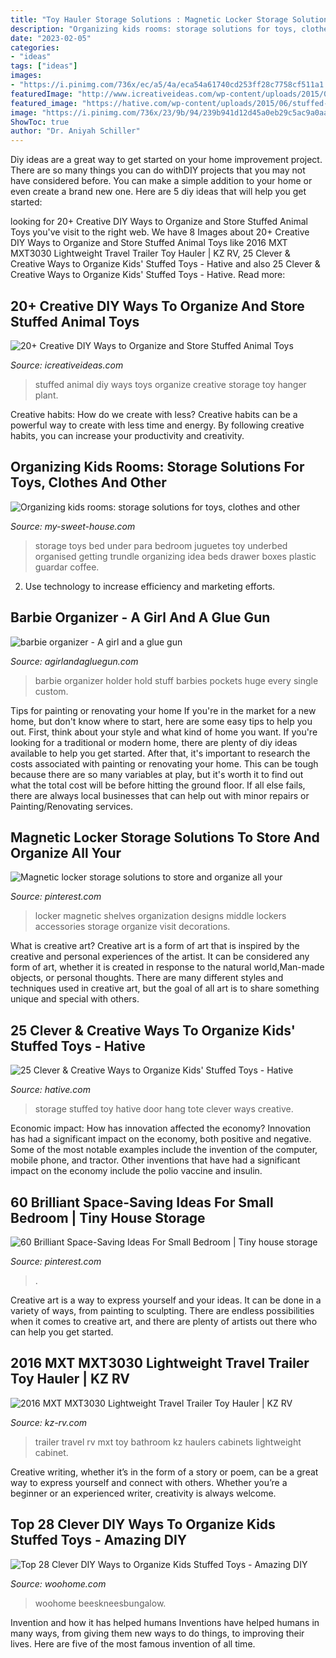 ```yaml
---
title: "Toy Hauler Storage Solutions : Magnetic Locker Storage Solutions To Store And Organize All Your"
description: "Organizing kids rooms: storage solutions for toys, clothes and other"
date: "2023-02-05"
categories:
- "ideas"
tags: ["ideas"]
images:
- "https://i.pinimg.com/736x/ec/a5/4a/eca54a61740cd253ff28c7758cf511a1.jpg"
featuredImage: "http://www.icreativeideas.com/wp-content/uploads/2015/07/stuffedanimal6.jpg"
featured_image: "https://hative.com/wp-content/uploads/2015/06/stuffed-toy-storage/23-stuffed-toy-storage-ideas.jpg"
image: "https://i.pinimg.com/736x/23/9b/94/239b941d12d45a0eb29c5ac9a0aa3a10.jpg"
ShowToc: true
author: "Dr. Aniyah Schiller"
---
```



Diy ideas are a great way to get started on your home improvement project. There are so many things you can do withDIY projects that you may not have considered before. You can make a simple addition to your home or even create a brand new one. Here are 5 diy ideas that will help you get started:

	

		
looking for 20+ Creative DIY Ways to Organize and Store Stuffed Animal Toys you've visit to the right web. We have 8 Images about 20+ Creative DIY Ways to Organize and Store Stuffed Animal Toys like 2016 MXT MXT3030 Lightweight Travel Trailer Toy Hauler | KZ RV, 25 Clever &amp; Creative Ways to Organize Kids&#039; Stuffed Toys - Hative and also 25 Clever &amp; Creative Ways to Organize Kids&#039; Stuffed Toys - Hative. Read more:
		
    
## 20+ Creative DIY Ways To Organize And Store Stuffed Animal Toys

<img loading=lazy src="http://www.icreativeideas.com/wp-content/uploads/2015/07/stuffedanimal6.jpg" onerror="this.onerror=null;this.src='https://tse1.mm.bing.net/th?id=OIP.1iLfjfV2TxI6Rl5xAYjWkQHaMT&amp;pid=15.1';" alt="20+ Creative DIY Ways to Organize and Store Stuffed Animal Toys">

_Source: icreativeideas.com_

>stuffed animal diy ways toys organize creative storage toy hanger plant. 

	

Creative habits: How do we create with less?
Creative habits can be a powerful way to create with less time and energy. By following creative habits, you can increase your productivity and creativity.

    
## Organizing Kids Rooms: Storage Solutions For Toys, Clothes And Other

<img loading=lazy src="http://my-sweet-house.com/wp-content/uploads/2014/10/Storage-for-toys-under-the-bed.jpg" onerror="this.onerror=null;this.src='https://tse3.mm.bing.net/th?id=OIP.t5wwVwaBdd6NmnvoJr4BDQHaHa&amp;pid=15.1';" alt="Organizing kids rooms: storage solutions for toys, clothes and other">

_Source: my-sweet-house.com_

>storage toys bed under para bedroom juguetes toy underbed organised getting trundle organizing idea beds drawer boxes plastic guardar coffee. 

	

2. Use technology to increase efficiency and marketing efforts.

    
## Barbie Organizer - A Girl And A Glue Gun

<img loading=lazy src="http://2.bp.blogspot.com/-IJsWLfuhrUk/TyJAu4IXagI/AAAAAAAAYWw/4OutY4xHc44/s1600/DSC02827.jpg" onerror="this.onerror=null;this.src='https://tse4.mm.bing.net/th?id=OIP.rR-jxZxY1_gcCvmtRuuLqAHaJ4&amp;pid=15.1';" alt="barbie organizer - A girl and a glue gun">

_Source: agirlandagluegun.com_

>barbie organizer holder hold stuff barbies pockets huge every single custom. 

	

Tips for painting or renovating your home
If you're in the market for a new home, but don't know where to start, here are some easy tips to help you out. First, think about your style and what kind of home you want. If you're looking for a traditional or modern home, there are plenty of diy ideas available to help you get started.
After that, it's important to research the costs associated with painting or renovating your home. This can be tough because there are so many variables at play, but it's worth it to find out what the total cost will be before hitting the ground floor. If all else fails, there are always local businesses that can help out with minor repairs or Painting/Renovating services.

    
## Magnetic Locker Storage Solutions To Store And Organize All Your

<img loading=lazy src="https://i.pinimg.com/736x/ec/a5/4a/eca54a61740cd253ff28c7758cf511a1.jpg" onerror="this.onerror=null;this.src='https://tse4.mm.bing.net/th?id=OIP.OnqvXBFQCpBJcRfKf4YDqwHaHa&amp;pid=15.1';" alt="Magnetic locker storage solutions to store and organize all your">

_Source: pinterest.com_

>locker magnetic shelves organization designs middle lockers accessories storage organize visit decorations. 

	

What is creative art?
Creative art is a form of art that is inspired by the creative and personal experiences of the artist. It can be considered any form of art, whether it is created in response to the natural world,Man-made objects, or personal thoughts. There are many different styles and techniques used in creative art, but the goal of all art is to share something unique and special with others.

    
## 25 Clever &amp; Creative Ways To Organize Kids&#039; Stuffed Toys - Hative

<img loading=lazy src="https://hative.com/wp-content/uploads/2015/06/stuffed-toy-storage/23-stuffed-toy-storage-ideas.jpg" onerror="this.onerror=null;this.src='https://tse1.mm.bing.net/th?id=OIP.jR-9h1Z39wd8dSokOU8IGgHaLH&amp;pid=15.1';" alt="25 Clever &amp; Creative Ways to Organize Kids&#039; Stuffed Toys - Hative">

_Source: hative.com_

>storage stuffed toy hative door hang tote clever ways creative. 

	

Economic impact: How has innovation affected the economy?
Innovation has had a significant impact on the economy, both positive and negative. Some of the most notable examples include the invention of the computer, mobile phone, and tractor. Other inventions that have had a significant impact on the economy include the polio vaccine and insulin.

    
## 60 Brilliant Space-Saving Ideas For Small Bedroom | Tiny House Storage

<img loading=lazy src="https://i.pinimg.com/736x/23/9b/94/239b941d12d45a0eb29c5ac9a0aa3a10.jpg" onerror="this.onerror=null;this.src='https://tse1.mm.bing.net/th?id=OIP.0h9IfNza8di40iv1O4kVcQHaJI&amp;pid=15.1';" alt="60 Brilliant Space-Saving Ideas For Small Bedroom | Tiny house storage">

_Source: pinterest.com_

>. 

	

Creative art is a way to express yourself and your ideas. It can be done in a variety of ways, from painting to sculpting. There are endless possibilities when it comes to creative art, and there are plenty of artists out there who can help you get started.

    
## 2016 MXT MXT3030 Lightweight Travel Trailer Toy Hauler | KZ RV

<img loading=lazy src="https://www.kz-rv.com/2016-products/mxt-travel-trailer-toy-haulers/images/photos/2016/MXT3030/interior/2016-KZ-RV-MXT-3030-Bathroom-Cabinets-Door-Open.jpg" onerror="this.onerror=null;this.src='https://tse1.mm.bing.net/th?id=OIP.L9DjK0OeERPVJxi_oAFBKgHaM4&amp;pid=15.1';" alt="2016 MXT MXT3030 Lightweight Travel Trailer Toy Hauler | KZ RV">

_Source: kz-rv.com_

>trailer travel rv mxt toy bathroom kz haulers cabinets lightweight cabinet. 

	

Creative writing, whether it’s in the form of a story or poem, can be a great way to express yourself and connect with others. Whether you’re a beginner or an experienced writer, creativity is always welcome.

    
## Top 28 Clever DIY Ways To Organize Kids Stuffed Toys - Amazing DIY

<img loading=lazy src="https://www.woohome.com/wp-content/uploads/2015/02/Stuffed-Toy-Storage-woohome-11.jpg" onerror="this.onerror=null;this.src='https://tse1.mm.bing.net/th?id=OIP.sgxgdFmSMT8mJ15xKCpe9gHaL8&amp;pid=15.1';" alt="Top 28 Clever DIY Ways to Organize Kids Stuffed Toys - Amazing DIY">

_Source: woohome.com_

>woohome beeskneesbungalow. 

	

Invention and how it has helped humans
Inventions have helped humans in many ways, from giving them new ways to do things, to improving their lives. Here are five of the most famous invention of all time.

